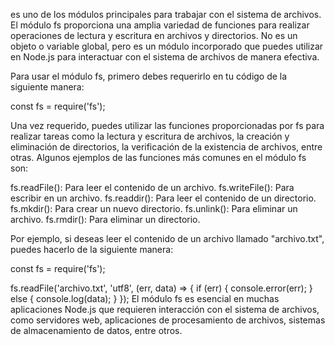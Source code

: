 es uno de los módulos principales para trabajar con el sistema de archivos. El módulo fs proporciona una amplia variedad de funciones para realizar operaciones de lectura y escritura en archivos y directorios. No es un objeto o variable global, pero es un módulo incorporado que puedes utilizar en Node.js para interactuar con el sistema de archivos de manera efectiva.

Para usar el módulo fs, primero debes requerirlo en tu código de la siguiente manera:

const fs = require('fs');

Una vez requerido, puedes utilizar las funciones proporcionadas por fs para realizar tareas como la lectura y escritura de archivos, la creación y eliminación de directorios, la verificación de la existencia de archivos, entre otras. Algunos ejemplos de las funciones más comunes en el módulo fs son:

fs.readFile(): Para leer el contenido de un archivo.
fs.writeFile(): Para escribir en un archivo.
fs.readdir(): Para leer el contenido de un directorio.
fs.mkdir(): Para crear un nuevo directorio.
fs.unlink(): Para eliminar un archivo.
fs.rmdir(): Para eliminar un directorio.

Por ejemplo, si deseas leer el contenido de un archivo llamado "archivo.txt", puedes hacerlo de la siguiente manera:

const fs = require('fs');

fs.readFile('archivo.txt', 'utf8', (err, data) => {
  if (err) {
    console.error(err);
  } else {
    console.log(data);
  }
});
El módulo fs es esencial en muchas aplicaciones Node.js que requieren interacción con el sistema de archivos, como servidores web, aplicaciones de procesamiento de archivos, sistemas de almacenamiento de datos, entre otros.